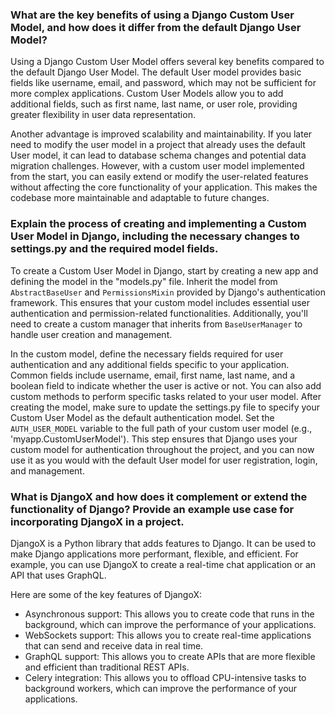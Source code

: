 ### What are the key benefits of using a Django Custom User Model, and how does it differ from the default Django User Model?

Using a Django Custom User Model offers several key benefits compared to the default Django User Model. The default User model provides basic fields like username, email, and password, which may not be sufficient for more complex applications. Custom User Models allow you to add additional fields, such as first name, last name, or user role, providing greater flexibility in user data representation.

Another advantage is improved scalability and maintainability. If you later need to modify the user model in a project that already uses the default User model, it can lead to database schema changes and potential data migration challenges. However, with a custom user model implemented from the start, you can easily extend or modify the user-related features without affecting the core functionality of your application. This makes the codebase more maintainable and adaptable to future changes.


### Explain the process of creating and implementing a Custom User Model in Django, including the necessary changes to settings.py and the required model fields.

To create a Custom User Model in Django, start by creating a new app and defining the model in the "models.py" file. Inherit the model from `AbstractBaseUser` and `PermissionsMixin` provided by Django's authentication framework. This ensures that your custom model includes essential user authentication and permission-related functionalities. Additionally, you'll need to create a custom manager that inherits from `BaseUserManager` to handle user creation and management.

In the custom model, define the necessary fields required for user authentication and any additional fields specific to your application. Common fields include username, email, first name, last name, and a boolean field to indicate whether the user is active or not. You can also add custom methods to perform specific tasks related to your user model. After creating the model, make sure to update the settings.py file to specify your Custom User Model as the default authentication model. Set the `AUTH_USER_MODEL` variable to the full path of your custom user model (e.g., 'myapp.CustomUserModel'). This step ensures that Django uses your custom model for authentication throughout the project, and you can now use it as you would with the default User model for user registration, login, and management.

### What is DjangoX and how does it complement or extend the functionality of Django? Provide an example use case for incorporating DjangoX in a project.


DjangoX is a Python library that adds features to Django. It can be used to make Django applications more performant, flexible, and efficient. For example, you can use DjangoX to create a real-time chat application or an API that uses GraphQL.

Here are some of the key features of DjangoX:

* Asynchronous support: This allows you to create code that runs in the background, which can improve the performance of your applications.
* WebSockets support: This allows you to create real-time applications that can send and receive data in real time.
* GraphQL support: This allows you to create APIs that are more flexible and efficient than traditional REST APIs.
* Celery integration: This allows you to offload CPU-intensive tasks to background workers, which can improve the performance of your applications.

